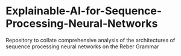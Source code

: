 # Explainable-AI-for-Sequence-Processing-Neural-Networks
Repository to collate comprehensive analysis of the architectures of sequence processing neural networks on the Reber Grammar
